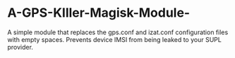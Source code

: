 # A-GPS-KIller-Magisk-Module-
A simple module that replaces the gps.conf and izat.conf configuration files with empty spaces. Prevents device IMSI from being leaked to your SUPL provider.
